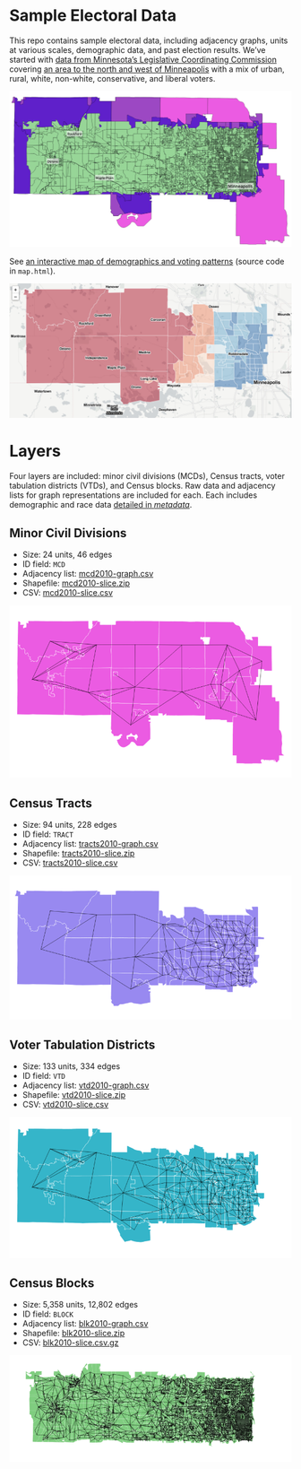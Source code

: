Sample Electoral Data
===

This repo contains sample electoral data, including adjacency graphs, units
at various scales, demographic data, and past election results. We’ve started
with [data from Minnesota’s Legislative Coordinating Commission](http://www.gis.leg.mn/html/download.html)
covering [an area to the north and west of Minneapolis](MN-sample-area.geojson)
with a mix of urban, rural, white, non-white, conservative, and liberal voters.

![Minnesota Sample Area](MN-sample-data.png)

See [an interactive map of demographics and voting patterns](http://bl.ocks.org/migurski/raw/ac29249b3c7bf7a481d8cf5a4ea52991/)
(source code in `map.html`).

[![Interactive map of demographics and voting patterns](map.png)](http://bl.ocks.org/migurski/raw/ac29249b3c7bf7a481d8cf5a4ea52991/)

Layers
===

Four layers are included: minor civil divisions (MCDs), Census tracts, voter
tabulation districts (VTDs), and Census blocks. Raw data and adjacency lists
for graph representations are included for each. Each includes demographic and
race data [detailed in _metadata_](http://www.gis.leg.mn/metadata/redist2010.htm).

Minor Civil Divisions
---

- Size: 24 units, 46 edges
- ID field: `MCD`
- Adjacency list: [mcd2010-graph.csv](mcd2010-graph.csv)
- Shapefile: [mcd2010-slice.zip](mcd2010-slice.zip)
- CSV: [mcd2010-slice.csv](mcd2010-slice.csv)

![Minnesota MCDs Graph](mcd2010-graph.png)

Census Tracts
---

- Size: 94 units, 228 edges
- ID field: `TRACT`
- Adjacency list: [tracts2010-graph.csv](tracts2010-graph.csv)
- Shapefile: [tracts2010-slice.zip](tracts2010-slice.zip)
- CSV: [tracts2010-slice.csv](tracts2010-slice.csv)

![Minnesota Tracts Graph](tracts2010-graph.png)

Voter Tabulation Districts
---

- Size: 133 units, 334 edges
- ID field: `VTD`
- Adjacency list: [vtd2010-graph.csv](vtd2010-graph.csv)
- Shapefile: [vtd2010-slice.zip](vtd2010-slice.zip)
- CSV: [vtd2010-slice.csv](vtd2010-slice.csv)

![Minnesota VTD Graph](vtd2010-graph.png)

Census Blocks
---

- Size: 5,358 units, 12,802 edges
- ID field: `BLOCK`
- Adjacency list: [blk2010-graph.csv](blk2010-graph.csv)
- Shapefile: [blk2010-slice.zip](blk2010-slice.zip)
- CSV: [blk2010-slice.csv.gz](blk2010-slice.csv.gz)

![Minnesota Blocks Graph](blk2010-graph.png)
